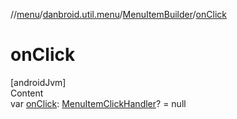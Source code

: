 //[menu](../../../index.md)/[danbroid.util.menu](../index.md)/[MenuItemBuilder](index.md)/[onClick](on-click.md)



# onClick  
[androidJvm]  
Content  
var [onClick](on-click.md): [MenuItemClickHandler](../index.md#%5Bdanbroid.util.menu%2FMenuItemClickHandler%2F%2F%2FPointingToDeclaration%2F%5D%2FClasslikes%2F-1671842944)? = null  



